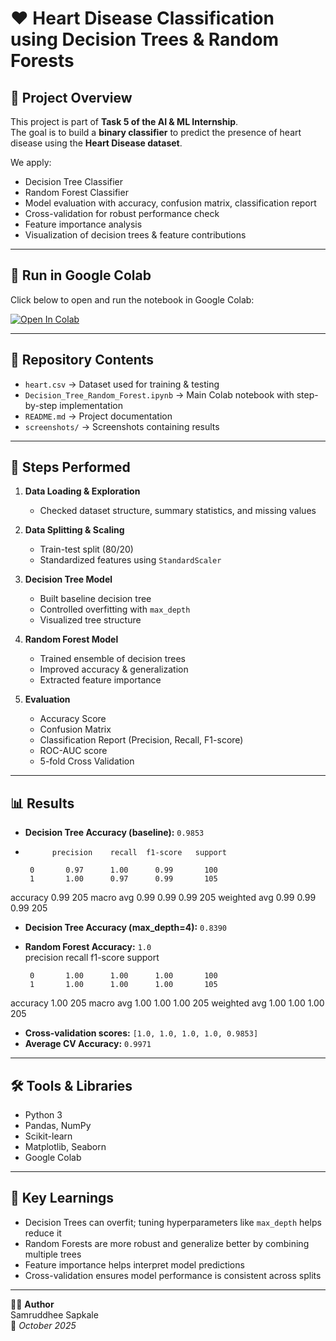 # ❤️ Heart Disease Classification using Decision Trees & Random Forests

## 📌 Project Overview
This project is part of **Task 5 of the AI & ML Internship**.  
The goal is to build a **binary classifier** to predict the presence of heart disease using the **Heart Disease dataset**.  

We apply:
- Decision Tree Classifier  
- Random Forest Classifier  
- Model evaluation with accuracy, confusion matrix, classification report  
- Cross-validation for robust performance check  
- Feature importance analysis  
- Visualization of decision trees & feature contributions  

---

## 🚀 Run in Google Colab
Click below to open and run the notebook in Google Colab:  

[![Open In Colab](https://colab.research.google.com/assets/colab-badge.svg)](https://colab.research.google.com/drive/1k5Q5Gud0kS3gSMp7PCltwow-sv4jYpt4?authuser=1#scrollTo=e8VFhRITz39m)

---

## 📂 Repository Contents
- `heart.csv` → Dataset used for training & testing  
- `Decision_Tree_Random_Forest.ipynb` → Main Colab notebook with step-by-step implementation  
- `README.md` → Project documentation  
- `screenshots/` → Screenshots containing results
   

---

## 🔎 Steps Performed
1. **Data Loading & Exploration**
   - Checked dataset structure, summary statistics, and missing values  

2. **Data Splitting & Scaling**
   - Train-test split (80/20)  
   - Standardized features using `StandardScaler`  

3. **Decision Tree Model**
   - Built baseline decision tree  
   - Controlled overfitting with `max_depth`  
   - Visualized tree structure  

4. **Random Forest Model**
   - Trained ensemble of decision trees  
   - Improved accuracy & generalization  
   - Extracted feature importance  

5. **Evaluation**
   - Accuracy Score  
   - Confusion Matrix  
   - Classification Report (Precision, Recall, F1-score)  
   - ROC-AUC score  
   - 5-fold Cross Validation  

---

## 📊 Results
- **Decision Tree Accuracy (baseline):** `0.9853`
-           precision    recall  f1-score   support

       0       0.97      1.00      0.99       100
       1       1.00      0.97      0.99       105

accuracy                           0.99       205
macro avg 0.99 0.99 0.99 205
weighted avg 0.99 0.99 0.99 205


- **Decision Tree Accuracy (max_depth=4):** `0.8390`  

- **Random Forest Accuracy:** `1.0`  
          precision    recall  f1-score   support

       0       1.00      1.00      1.00       100
       1       1.00      1.00      1.00       105

accuracy                           1.00       205
macro avg 1.00 1.00 1.00 205
weighted avg 1.00 1.00 1.00 205


- **Cross-validation scores:** `[1.0, 1.0, 1.0, 1.0, 0.9853]`  
- **Average CV Accuracy:** `0.9971`  

---

## 🛠️ Tools & Libraries
- Python 3  
- Pandas, NumPy  
- Scikit-learn  
- Matplotlib, Seaborn  
- Google Colab  

---

## 🧾 Key Learnings
- Decision Trees can overfit; tuning hyperparameters like `max_depth` helps reduce it  
- Random Forests are more robust and generalize better by combining multiple trees  
- Feature importance helps interpret model predictions  
- Cross-validation ensures model performance is consistent across splits  

---

👩‍💻 **Author**  
Samruddhee Sapkale  
📅 *October 2025*  



